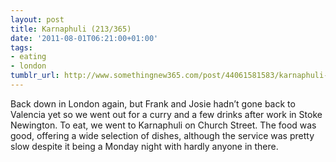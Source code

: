```yaml
---
layout: post
title: Karnaphuli (213/365)
date: '2011-08-01T06:21:00+01:00'
tags:
- eating
- london
tumblr_url: http://www.somethingnew365.com/post/44061581583/karnaphuli-213365
---
```

Back down in London again, but Frank and Josie hadn’t gone back to Valencia yet so we went out for a curry and a few drinks after work in Stoke Newington.
To eat, we went to Karnaphuli on Church Street. The food was good, offering a wide selection of dishes, although the service was pretty slow despite it being a Monday night with hardly anyone in there.

